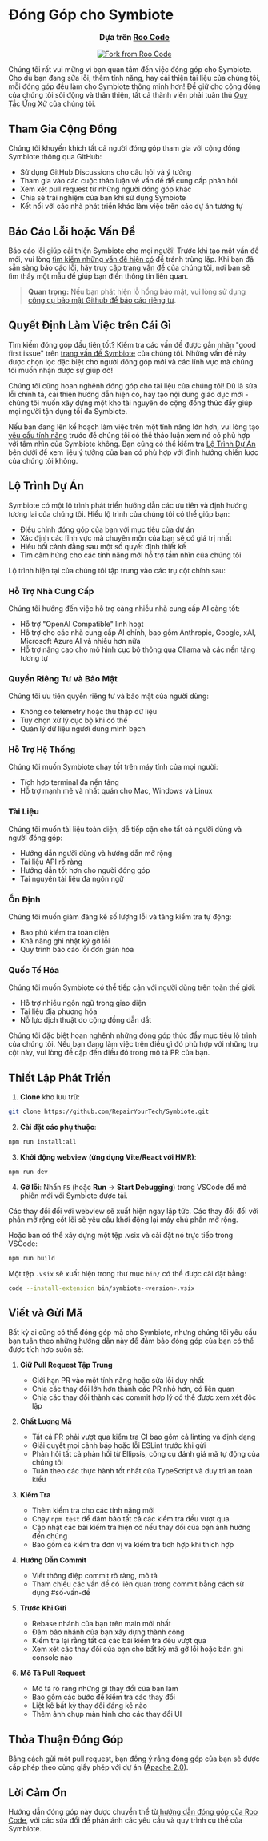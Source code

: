 # Đóng Góp cho Symbiote

<div align="center">
  <p style="font-size: 1.1em; margin-top: 15px;"><strong>Dựa trên <a href="https://github.com/RooVetGit/Roo-Code" target="_blank">Roo Code</a></strong></p>
  <a href="https://github.com/RooVetGit/Roo-Code" target="_blank">
    <img src="https://img.shields.io/badge/Fork%20from-Roo%20Code-6F42C1?style=for-the-badge&logo=github&logoColor=white" alt="Fork from Roo Code">
  </a>
</div>

Chúng tôi rất vui mừng vì bạn quan tâm đến việc đóng góp cho Symbiote. Cho dù bạn đang sửa lỗi, thêm tính năng, hay cải thiện tài liệu của chúng tôi, mỗi đóng góp đều làm cho Symbiote thông minh hơn! Để giữ cho cộng đồng của chúng tôi sôi động và thân thiện, tất cả thành viên phải tuân thủ [Quy Tắc Ứng Xử](CODE_OF_CONDUCT.md) của chúng tôi.

## Tham Gia Cộng Đồng

Chúng tôi khuyến khích tất cả người đóng góp tham gia với cộng đồng Symbiote thông qua GitHub:

- Sử dụng GitHub Discussions cho câu hỏi và ý tưởng
- Tham gia vào các cuộc thảo luận về vấn đề để cung cấp phản hồi
- Xem xét pull request từ những người đóng góp khác
- Chia sẻ trải nghiệm của bạn khi sử dụng Symbiote
- Kết nối với các nhà phát triển khác làm việc trên các dự án tương tự

## Báo Cáo Lỗi hoặc Vấn Đề

Báo cáo lỗi giúp cải thiện Symbiote cho mọi người! Trước khi tạo một vấn đề mới, vui lòng [tìm kiếm những vấn đề hiện có](https://github.com/RepairYourTech/Symbiote/issues) để tránh trùng lặp. Khi bạn đã sẵn sàng báo cáo lỗi, hãy truy cập [trang vấn đề](https://github.com/RepairYourTech/Symbiote/issues/new/choose) của chúng tôi, nơi bạn sẽ tìm thấy một mẫu để giúp bạn điền thông tin liên quan.

> **Quan trọng:** Nếu bạn phát hiện lỗ hổng bảo mật, vui lòng sử dụng [công cụ bảo mật Github để báo cáo riêng tư](https://github.com/RepairYourTech/Symbiote/security/advisories/new).

## Quyết Định Làm Việc trên Cái Gì

Tìm kiếm đóng góp đầu tiên tốt? Kiểm tra các vấn đề được gắn nhãn "good first issue" trên [trang vấn đề Symbiote](https://github.com/RepairYourTech/Symbiote/issues) của chúng tôi. Những vấn đề này được chọn lọc đặc biệt cho người đóng góp mới và các lĩnh vực mà chúng tôi muốn nhận được sự giúp đỡ!

Chúng tôi cũng hoan nghênh đóng góp cho tài liệu của chúng tôi! Dù là sửa lỗi chính tả, cải thiện hướng dẫn hiện có, hay tạo nội dung giáo dục mới - chúng tôi muốn xây dựng một kho tài nguyên do cộng đồng thúc đẩy giúp mọi người tận dụng tối đa Symbiote.

Nếu bạn đang lên kế hoạch làm việc trên một tính năng lớn hơn, vui lòng tạo [yêu cầu tính năng](https://github.com/RepairYourTech/Symbiote/discussions/categories/feature-requests) trước để chúng tôi có thể thảo luận xem nó có phù hợp với tầm nhìn của Symbiote không. Bạn cũng có thể kiểm tra [Lộ Trình Dự Án](#lộ-trình-dự-án) bên dưới để xem liệu ý tưởng của bạn có phù hợp với định hướng chiến lược của chúng tôi không.

## Lộ Trình Dự Án

Symbiote có một lộ trình phát triển hướng dẫn các ưu tiên và định hướng tương lai của chúng tôi. Hiểu lộ trình của chúng tôi có thể giúp bạn:

- Điều chỉnh đóng góp của bạn với mục tiêu của dự án
- Xác định các lĩnh vực mà chuyên môn của bạn sẽ có giá trị nhất
- Hiểu bối cảnh đằng sau một số quyết định thiết kế
- Tìm cảm hứng cho các tính năng mới hỗ trợ tầm nhìn của chúng tôi

Lộ trình hiện tại của chúng tôi tập trung vào các trụ cột chính sau:

### Hỗ Trợ Nhà Cung Cấp

Chúng tôi hướng đến việc hỗ trợ càng nhiều nhà cung cấp AI càng tốt:

- Hỗ trợ "OpenAI Compatible" linh hoạt
- Hỗ trợ cho các nhà cung cấp AI chính, bao gồm Anthropic, Google, xAI, Microsoft Azure AI và nhiều hơn nữa
- Hỗ trợ nâng cao cho mô hình cục bộ thông qua Ollama và các nền tảng tương tự

### Quyền Riêng Tư và Bảo Mật

Chúng tôi ưu tiên quyền riêng tư và bảo mật của người dùng:

- Không có telemetry hoặc thu thập dữ liệu
- Tùy chọn xử lý cục bộ khi có thể
- Quản lý dữ liệu người dùng minh bạch

### Hỗ Trợ Hệ Thống

Chúng tôi muốn Symbiote chạy tốt trên máy tính của mọi người:

- Tích hợp terminal đa nền tảng
- Hỗ trợ mạnh mẽ và nhất quán cho Mac, Windows và Linux

### Tài Liệu

Chúng tôi muốn tài liệu toàn diện, dễ tiếp cận cho tất cả người dùng và người đóng góp:

- Hướng dẫn người dùng và hướng dẫn mở rộng
- Tài liệu API rõ ràng
- Hướng dẫn tốt hơn cho người đóng góp
- Tài nguyên tài liệu đa ngôn ngữ

### Ổn Định

Chúng tôi muốn giảm đáng kể số lượng lỗi và tăng kiểm tra tự động:

- Bao phủ kiểm tra toàn diện
- Khả năng ghi nhật ký gỡ lỗi
- Quy trình báo cáo lỗi đơn giản hóa

### Quốc Tế Hóa

Chúng tôi muốn Symbiote có thể tiếp cận với người dùng trên toàn thế giới:

- Hỗ trợ nhiều ngôn ngữ trong giao diện
- Tài liệu địa phương hóa
- Nỗ lực dịch thuật do cộng đồng dẫn dắt

Chúng tôi đặc biệt hoan nghênh những đóng góp thúc đẩy mục tiêu lộ trình của chúng tôi. Nếu bạn đang làm việc trên điều gì đó phù hợp với những trụ cột này, vui lòng đề cập đến điều đó trong mô tả PR của bạn.

## Thiết Lập Phát Triển

1. **Clone** kho lưu trữ:

```sh
git clone https://github.com/RepairYourTech/Symbiote.git
```

2. **Cài đặt các phụ thuộc**:

```sh
npm run install:all
```

3. **Khởi động webview (ứng dụng Vite/React với HMR)**:

```sh
npm run dev
```

4. **Gỡ lỗi**:
   Nhấn `F5` (hoặc **Run** → **Start Debugging**) trong VSCode để mở phiên mới với Symbiote được tải.

Các thay đổi đối với webview sẽ xuất hiện ngay lập tức. Các thay đổi đối với phần mở rộng cốt lõi sẽ yêu cầu khởi động lại máy chủ phần mở rộng.

Hoặc bạn có thể xây dựng một tệp .vsix và cài đặt nó trực tiếp trong VSCode:

```sh
npm run build
```

Một tệp `.vsix` sẽ xuất hiện trong thư mục `bin/` có thể được cài đặt bằng:

```sh
code --install-extension bin/symbiote-<version>.vsix
```

## Viết và Gửi Mã

Bất kỳ ai cũng có thể đóng góp mã cho Symbiote, nhưng chúng tôi yêu cầu bạn tuân theo những hướng dẫn này để đảm bảo đóng góp của bạn có thể được tích hợp suôn sẻ:

1. **Giữ Pull Request Tập Trung**

    - Giới hạn PR vào một tính năng hoặc sửa lỗi duy nhất
    - Chia các thay đổi lớn hơn thành các PR nhỏ hơn, có liên quan
    - Chia các thay đổi thành các commit hợp lý có thể được xem xét độc lập

2. **Chất Lượng Mã**

    - Tất cả PR phải vượt qua kiểm tra CI bao gồm cả linting và định dạng
    - Giải quyết mọi cảnh báo hoặc lỗi ESLint trước khi gửi
    - Phản hồi tất cả phản hồi từ Ellipsis, công cụ đánh giá mã tự động của chúng tôi
    - Tuân theo các thực hành tốt nhất của TypeScript và duy trì an toàn kiểu

3. **Kiểm Tra**

    - Thêm kiểm tra cho các tính năng mới
    - Chạy `npm test` để đảm bảo tất cả các kiểm tra đều vượt qua
    - Cập nhật các bài kiểm tra hiện có nếu thay đổi của bạn ảnh hưởng đến chúng
    - Bao gồm cả kiểm tra đơn vị và kiểm tra tích hợp khi thích hợp

4. **Hướng Dẫn Commit**

    - Viết thông điệp commit rõ ràng, mô tả
    - Tham chiếu các vấn đề có liên quan trong commit bằng cách sử dụng #số-vấn-đề

5. **Trước Khi Gửi**

    - Rebase nhánh của bạn trên main mới nhất
    - Đảm bảo nhánh của bạn xây dựng thành công
    - Kiểm tra lại rằng tất cả các bài kiểm tra đều vượt qua
    - Xem xét các thay đổi của bạn cho bất kỳ mã gỡ lỗi hoặc bản ghi console nào

6. **Mô Tả Pull Request**
    - Mô tả rõ ràng những gì thay đổi của bạn làm
    - Bao gồm các bước để kiểm tra các thay đổi
    - Liệt kê bất kỳ thay đổi đáng kể nào
    - Thêm ảnh chụp màn hình cho các thay đổi UI

## Thỏa Thuận Đóng Góp

Bằng cách gửi một pull request, bạn đồng ý rằng đóng góp của bạn sẽ được cấp phép theo cùng giấy phép với dự án ([Apache 2.0](../LICENSE)).

## Lời Cảm Ơn

Hướng dẫn đóng góp này được chuyển thể từ [hướng dẫn đóng góp của Roo Code](https://github.com/RooVetGit/Roo-Code/blob/main/CONTRIBUTING.md), với các sửa đổi để phản ánh các yêu cầu và quy trình cụ thể của Symbiote.
